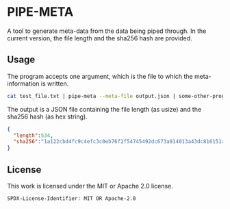 # PIPE-META
A tool to generate meta-data from the data being piped through.
In the current version, the file length and the sha256 hash are provided.

## Usage
The program accepts one argument, which is the file to which the meta-information is written.

```bash
cat test_file.txt | pipe-meta --meta-file output.json | some-other-program
```

The output is a JSON file containing the file length (as usize) and the sha256 hash (as hex string).

```json
{
  "length":534,
  "sha256":"1a122cbd4fc9c4efc3c0eb76f2f54745492dc673a914013a43dc816151a00f9f"
}
```

## License

This work is licensed under the MIT or Apache 2.0 license.

`SPDX-License-Identifier: MIT OR Apache-2.0`